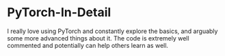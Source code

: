 # PyTorch-In-Detail
I really love using PyTorch and constantly explore the basics, and arguably some more advanced things about it. The code is extremely well commented and potentially can help others learn as well.
